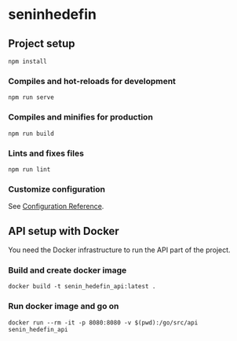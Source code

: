 # seninhedefin

## Project setup
```
npm install
```

### Compiles and hot-reloads for development
```
npm run serve
```

### Compiles and minifies for production
```
npm run build
```

### Lints and fixes files
```
npm run lint
```

### Customize configuration
See [Configuration Reference](https://cli.vuejs.org/config/).

## API setup with Docker
You need the Docker infrastructure to run the API part of the project.

### Build and create docker image
```
docker build -t senin_hedefin_api:latest .
```

### Run docker image and go on
```
docker run --rm -it -p 8080:8080 -v $(pwd):/go/src/api senin_hedefin_api
```

